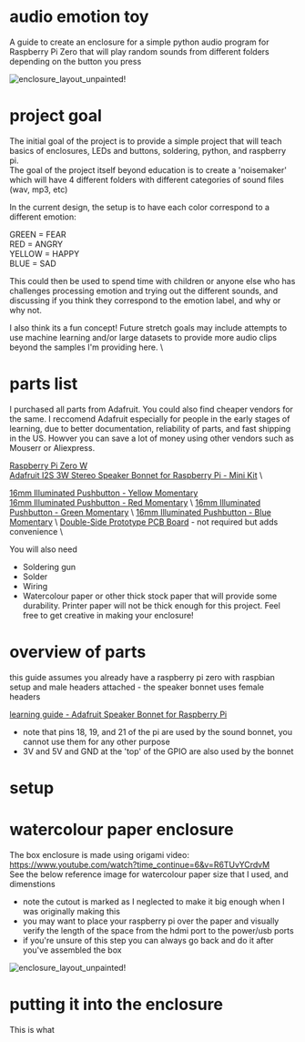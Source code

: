 # audio emotion toy

A guide to create an enclosure for a simple python audio program for Raspberry Pi Zero that will play random sounds from different folders depending on the button you press

![enclosure_layout_unpainted!](/images/enclosure/enclosure_finished.jpg)

# project goal

The initial goal of the project is to provide a simple project that will teach basics of enclosures, LEDs and buttons, soldering, python, and raspberry pi.  
The goal of the project itself beyond education is to create a 'noisemaker' which will have 4 different folders with different categories of sound files (wav, mp3, etc)  

In the current design, the setup is to have each color correspond to a different emotion: 

GREEN = FEAR  
RED = ANGRY  
YELLOW = HAPPY   
BLUE = SAD   

This could then be used to spend time with children or anyone else who has challenges processing emotion and trying out the different sounds, and discussing if you think they correspond to the emotion label, and why or why not.  

I also think its a fun concept! Future stretch goals may include attempts to use machine learning and/or large datasets to provide more audio clips beyond the samples I'm providing here. \ 

# parts list 

I purchased all parts from Adafruit. You could also find cheaper vendors for the same. I reccomend Adafruit especially for people in the early stages of learning, due to better documentation, reliability of parts, and fast shipping in the US. Howver you can save a lot of money using other vendors such as Mouserr or Aliexpress.

[Raspberry Pi Zero W](https://www.adafruit.com/product/3400?gclid=CjwKCAiA7ovTBRAQEiwAo8dPcT7r_diZ0nh_mxDEbGtFlZWElk7pgPRVqEoXtqhEhSXQYM8Y6hEbBBoCS2YQAvD_BwE) \
[Adafruit I2S 3W Stereo Speaker Bonnet for Raspberry Pi - Mini Kit](https://www.adafruit.com/product/3346) \

[16mm Illuminated Pushbutton - Yellow Momentary](https://www.adafruit.com/product/1441) \
[16mm Illuminated Pushbutton - Red Momentary](https://www.adafruit.com/product/1439) \ 
[16mm Illuminated Pushbutton - Green Momentary](https://www.adafruit.com/product/1440) \ 
[16mm Illuminated Pushbutton - Blue Momentary](https://www.adafruit.com/product/1477) \ 
[Double-Side Prototype PCB Board](https://www.amazon.com/Double-Side-Prototype-Universal-Printed-Circuit/dp/B012YZ2Q3W?th=1) - not required but adds convenience \ 

You will also need
 - Soldering gun
 - Solder
 - Wiring
 - Watercolour paper or other thick stock paper that will provide some durability. Printer paper will not be thick enough for this project. Feel free to get creative in making your enclosure!

# overview of parts

this guide assumes you already have a raspberry pi zero with raspbian setup and male headers attached - the speaker bonnet uses female headers 

[learning guide - Adafruit Speaker Bonnet for Raspberry Pi](https://learn.adafruit.com/adafruit-speaker-bonnet-for-raspberry-pi/pinouts)
 - note that pins 18, 19, and 21 of the pi are used by the sound bonnet, you cannot use them for any other purpose
 - 3V and 5V and GND at the 'top' of the GPIO are also used by the bonnet

# setup



# watercolour paper enclosure

The box enclosure is made using origami video: https://www.youtube.com/watch?time_continue=6&v=R6TUvYCrdvM  
See the below reference image for watercolour paper size that I used, and dimenstions  

 - note the cutout is marked as I neglected to make it big enough when I was originally making this
 - you may want to place your raspberry pi over the paper and visually verify the length of the space from the hdmi port to the power/usb ports
 - if you're unsure of this step you can always go back and do it after you've assembled the box

![enclosure_layout_unpainted!](/images/enclosure/enclosure_layout_unpainted.png)


# putting it into the enclosure

This is what 
